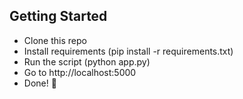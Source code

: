 ## Getting Started
- Clone this repo 
- Install requirements (pip install -r requirements.txt)
- Run the script (python app.py)
- Go to http://localhost:5000
- Done! :tada:








